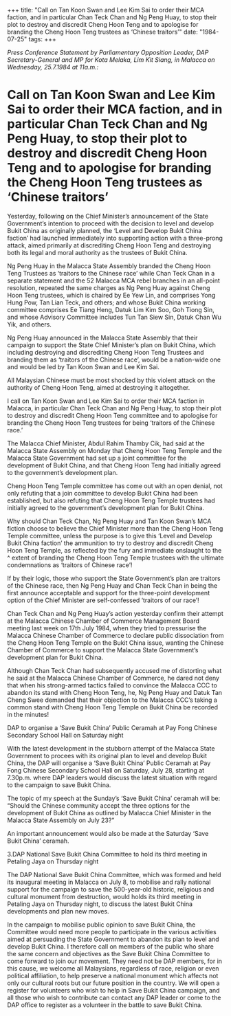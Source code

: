 +++ 
title: "Call on Tan Koon Swan and Lee Kim Sai to order their MCA faction, and in particular Chan Teck Chan and Ng Peng Huay, to stop their plot to destroy and discredit Cheng Hoon Teng and to apologise for branding the Cheng Hoon Teng trustees as ‘Chinese traitors’"
date: "1984-07-25"
tags:
+++

_Press Conference Statement by Parliamentary Opposition Leader, DAP Secretary-General and MP for Kota Melaka, Lim Kit Siang, in Malacca on Wednesday, 25.7.1984 at 11a.m.:_

# Call on Tan Koon Swan and Lee Kim Sai to order their MCA faction, and in particular Chan Teck Chan and Ng Peng Huay, to stop their plot to destroy and discredit Cheng Hoon Teng and to apologise for branding the Cheng Hoon Teng trustees as ‘Chinese traitors’

Yesterday, following on the Chief Minister’s announcement of the State Government’s intention to proceed with the decision to level and develop Bukit China as originally planned, the ‘Level and Develop Bukit China faction’ had launched immediately into supporting action with a three-prong attack, aimed primarily at discrediting Cheng Hoon Teng and destroying both its legal and moral authority as the trustees of Bukit China.</u>

Ng Peng Huay in the Malacca State Assembly branded the Cheng Hoon Teng Trustees as ‘traitors to the Chinese race’ while Chan Teck Chan in a separate statement and the 52 Malacca MCA rebel branches in an all-point resolution, repeated the same charges as Ng Peng Huay against Cheng Hoon Teng trustees, which is chaired by Ee Yew Lin, and comprises Yong Hung Pow, Tan Lian Teck, and others; and whose Bukit China working committee comprises Ee Tiang Heng, Datuk Lim Kim Soo, Goh Tiong Sin, and whose Advisory Committee includes Tun Tan Siew Sin, Datuk Chan Wu Yik, and others.

Ng Peng Huay announced in the Malacca State Assembly that their campaign to support the State Chief Minister’s plan on Bukit China, which including destroying and discrediting Cheng Hoon Teng Trustees and branding them as ‘traitors of the Chinese race’, would be a nation-wide one and would be led by Tan Koon Swan and Lee Kim Sai.

All Malaysian Chinese must be most shocked by this violent attack on the authority of Cheng Hoon Teng, aimed at destroying it altogether.

I call on Tan Koon Swan and Lee Kim Sai to order their MCA faction in Malacca, in particular Chan Teck Chan and Ng Peng Huay, to stop their plot to destroy and discredit Cheng Hoon Teng committee and to apologise for branding the Cheng Hoon Teng trustees for being ‘traitors of the Chinese race.’

The Malacca Chief Minister, Abdul Rahim Thamby Cik, had said at the Malacca State Assembly on Monday that Cheng Hoon Teng Temple and the Malacca State Government had set up a joint committee for the development of Bukit China, and that Cheng Hoon Teng had initially agreed to the government’s development plan.

Cheng Hoon Teng Temple committee has come out with an open denial, not only refuting that a join committee to develop Bukit China had been established, but also refuting that Cheng Hoon Teng Temple trustees had initially agreed to the government’s development plan for Bukit China.

Why should Chan Teck Chan, Ng Peng Huay and Tan Koon Swan’s MCA fiction choose to believe the Chief Minister more than the Cheng Hoon Teng Temple committee, unless the purpose is to give this ‘Level and Develop Bukit China faction’ the ammunition to try to destroy and discredit Cheng Hoon Teng Temple, as reflected by the fury and immediate onslaught to the ^ extent of branding the Cheng Hoon Teng Temple trustees with the ultimate condemnations as ‘traitors of Chinese race’!

If by their logic, those who support the State Government’s plan are traitors of the Chinese race, then Ng Peng Huay and Chan Teck Chan in being the first announce acceptable and support for the three-point development option of the Chief Minister are self-confessed ‘traitors of our race’!

Chan Teck Chan and Ng Peng Huay’s action yesterday confirm their attempt at the Malacca Chinese Chamber of Commerce Management Board meeting last week on 17th July 1984, when they tried to pressurise the Malacca Chinese Chamber of Commerce to declare public dissociation from the Cheng Hoon Teng Temple on the Bukit China issue, wanting the Chinese Chamber of Commerce to support the Malacca State Government’s development plan for Bukit China.

Although Chan Teck Chan had subsequently accused me of distorting what he said at the Malacca Chinese Chamber of Commerce, he dared not deny that when his strong-armed tactics failed to convince the Malacca CCC to abandon its stand with Cheng Hoon Teng, he, Ng Peng Huay and Datuk Tan Cheng Swee demanded that their objection to the Malacca CCC’s taking a common stand with Cheng Hoon Teng Temple on Bukit China be recorded in the minutes!

DAP to organise a ‘Save Bukit China’ Public Ceramah at Pay Fong Chinese Secondary School Hall on Saturday night

With the latest development in the stubborn attempt of the Malacca State Government to procees with its original plan to level and develop Bukit China, the DAP will organise a ‘Save Bukit China’ Public Ceramah at Pay Fong Chinese Secondary School Hall on Saturday, July 28, starting at 7.30p.m. where DAP leaders would discuss the latest situation with regard to the campaign to save Bukit China.

The topic of my speech at the Sunday’s ‘Save Bukit China’ ceramah will be: “Should the Chinese community accept the three options for the development of Bukit China as outlined by Malacca Chief Minister in the Malacca State Assembly on July 23?”

An important announcement would also be made at the Saturday ‘Save Bukit China’ ceramah.

3.DAP National Save Bukit China Committee to hold its third meeting in Petaling Jaya on Thursday night

The DAP National Save Bukit China Committee, which was formed and held its inaugural meeting in Malacca on July 8, to mobilise and rally national support for the campaign to save the 500-year-old historic, religious and cultural monument from destruction, would holds its third meeting in Petaling Jaya on Thursday night, to discuss the latest Bukit China developments and plan new moves.

In the campaign to mobilise public opinion to save Bukit China, the Committee would need more people to participate in the various activities aimed at persuading the State Government to abandon its plan to level and develop Bukit China. I therefore call on members of the public who share the same concern and objectives as the Save Bukit China Committee to come forward to join our movement. They need not be DAP members, for in this cause, we welcome all Malaysians, regardless of race, religion or even political affiliation, to help preserve a national monument which affects not only our cultural roots but our future position in the country. We will open a register for volunteers who wish to help in Save Bukit China campaign, and all those who wish to contribute can contact any DAP leader or come to the DAP office to register as a volunteer in the battle to save Bukit China.
 

